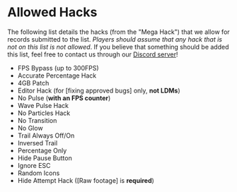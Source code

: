 <div class='panel fade js-scroll-anim' data-anim='fade'>

# Allowed Hacks

The following list details the hacks (from the "Mega Hack") that we allow for records submitted to the list. *Players should assume that any hack that is not on this list is not allowed*. If you believe that something should be added this list, feel free to contact us through our [Discord server](https://discord.gg/M7bDDQf)!

- FPS Bypass (up to 300FPS)
- Accurate Percentage Hack
- 4GB Patch
- Editor Hack (for [fixing approved bugs] only, **not LDMs**)
- No Pulse (**with an FPS counter**)
- Wave Pulse Hack
- No Particles Hack
- No Transition
- No Glow
- Trail Always Off/On
- Inversed Trail
- Percentage Only
- Hide Pause Button
- Ignore ESC
- Random Icons
- Hide Attempt Hack ([Raw footage] is __required__)

</div>
